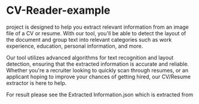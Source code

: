# CV-Reader-example

project is designed to help you extract relevant information from an image file of a CV or resume. With our tool, you'll be able to detect the layout of the document and group text into relevant categories such as work experience, education, personal information, and more.

Our tool utilizes advanced algorithms for text recognition and layout detection, ensuring that the extracted information is accurate and reliable. Whether you're a recruiter looking to quickly scan through resumes, or an applicant hoping to improve your chances of getting hired, our CV/Resume extractor is here to help.

For result please see the Extracted Information.json which is extracted from 
